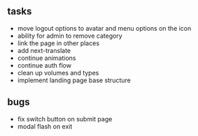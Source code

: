 ## tasks

- move logout options to avatar and menu options on the icon
- ability for admin to remove category
- link the page in other places
- add next-translate
- continue animations
- continue auth flow
- clean up volumes and types
- implement landing page base structure

## bugs

- fix switch button on submit page
- modal flash on exit
